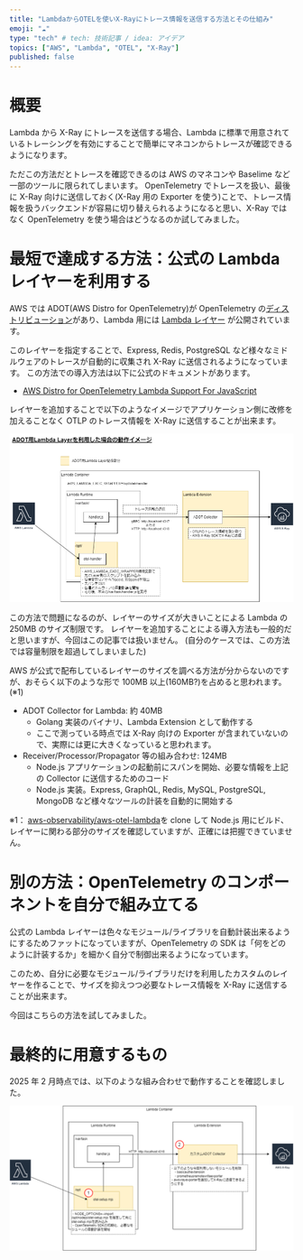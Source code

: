 ```yaml
---
title: "LambdaからOTELを使いX-Rayにトレース情報を送信する方法とその仕組み"
emoji: "☁️"
type: "tech" # tech: 技術記事 / idea: アイデア
topics: ["AWS", "Lambda", "OTEL", "X-Ray"]
published: false
---
```


# 概要

Lambda から X-Ray にトレースを送信する場合、Lambda に標準で用意されているトレーシングを有効にすることで簡単にマネコンからトレースが確認できるようになります。

ただこの方法だとトレースを確認できるのは AWS のマネコンや Baselime など一部のツールに限られてしまいます。
OpenTelemetry でトレースを扱い、最後に X-Ray 向けに送信しておく(X-Ray 用の Exporter を使う)ことで、トレース情報を扱うバックエンドが容易に切り替えられるようになると思い、X-Ray ではなく OpenTelemetry を使う場合はどうなるのか試してみました。

# 最短で達成する方法：公式の Lambda レイヤーを利用する

AWS では ADOT(AWS Distro for OpenTelemetry)が OpenTelemetry の[ディストリビューション](https://opentelemetry.io/docs/concepts/distributions/)があり、Lambda 用には [Lambda レイヤー](https://aws-otel.github.io/docs/getting-started/lambda/lambda-js#enable-auto-instrumentation-for-your-lambda-function) が公開されています。

このレイヤーを指定することで、Express, Redis, PostgreSQL など様々なミドルウェアのトレースが自動的に収集され X-Ray に送信されるようになっています。
この方法での導入方法は以下に公式のドキュメントがあります。

- [AWS Distro for OpenTelemetry Lambda Support For JavaScript](https://aws-otel.github.io/docs/getting-started/lambda/lambda-js#add-the-arn-of-the-lambda-layer)

レイヤーを追加することで以下のようなイメージでアプリケーション側に改修を加えることなく OTLP のトレース情報を X-Ray に送信することが出来ます。

![](/images/send-trace-data-from-lambda/adot-lambda-layer-diagram.png)

この方法で問題になるのが、レイヤーのサイズが大きいことによる Lambda の 250MB のサイズ制限です。
レイヤーを追加することによる導入方法も一般的だと思いますが、今回はこの記事では扱いません。
(自分のケースでは、この方法では容量制限を超過してしまいました)

AWS が公式で配布しているレイヤーのサイズを調べる方法が分からないのですが、おそらく以下のような形で 100MB 以上(160MB?)を占めると思われます。(※1)

- ADOT Collector for Lambda: 約 40MB
  - Golang 実装のバイナリ、Lambda Extension として動作する
  - ここで測っている時点では X-Ray 向けの Exporter が含まれていないので、実際には更に大きくなっていると思われます。
- Receiver/Processor/Propagator 等の組み合わせ: 124MB
  - Node.js アプリケーションの起動前にスパンを開始、必要な情報を上記の Collector に送信するためのコード
  - Node.js 実装。Express, GraphQL, Redis, MySQL, PostgreSQL, MongoDB など様々なツールの計装を自動的に開始する

※1： [aws-observability/aws-otel-lambda](https://github.com/aws-observability/aws-otel-lambda)を clone して Node.js 用にビルド、レイヤーに関わる部分のサイズを確認していますが、正確には把握できていません。

# 別の方法：OpenTelemetry のコンポーネントを自分で組み立てる

公式の Lambda レイヤーは色々なモジュール/ライブラリを自動計装出来るようにするためファットになっていますが、OpenTelemetry の SDK は「何をどのように計装するか」を細かく自分で制御出来るようになっています。

このため、自分に必要なモジュール/ライブラリだけを利用したカスタムのレイヤーを作ることで、サイズを抑えつつ必要なトレース情報を X-Ray に送信することが出来ます。

今回はこちらの方法を試してみました。

# 最終的に用意するもの

2025 年 2 月時点では、以下のような組み合わせで動作することを確認しました。

![](/images/send-trace-data-from-lambda/custom-layer-image.png)
